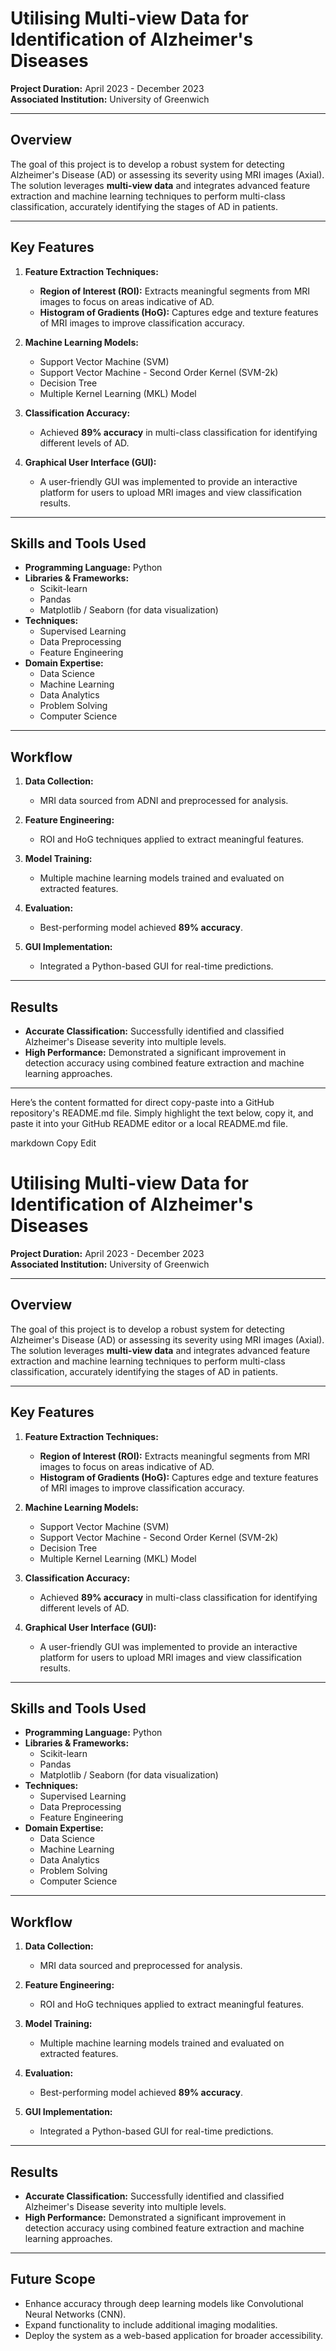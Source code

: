 # Utilising Multi-view Data for Identification of Alzheimer's Diseases

**Project Duration:** April 2023 - December 2023  
**Associated Institution:** University of Greenwich  

---

## Overview

The goal of this project is to develop a robust system for detecting Alzheimer's Disease (AD) or assessing its severity using MRI images (Axial). The solution leverages **multi-view data** and integrates advanced feature extraction and machine learning techniques to perform multi-class classification, accurately identifying the stages of AD in patients.

---

## Key Features

1. **Feature Extraction Techniques:**
   - **Region of Interest (ROI):** Extracts meaningful segments from MRI images to focus on areas indicative of AD.
   - **Histogram of Gradients (HoG):** Captures edge and texture features of MRI images to improve classification accuracy.

2. **Machine Learning Models:**
   - Support Vector Machine (SVM)
   - Support Vector Machine - Second Order Kernel (SVM-2k)
   - Decision Tree
   - Multiple Kernel Learning (MKL) Model

3. **Classification Accuracy:**
   - Achieved **89% accuracy** in multi-class classification for identifying different levels of AD.

4. **Graphical User Interface (GUI):**
   - A user-friendly GUI was implemented to provide an interactive platform for users to upload MRI images and view classification results.

---

## Skills and Tools Used

- **Programming Language:** Python
- **Libraries & Frameworks:**
  - Scikit-learn
  - Pandas
  - Matplotlib / Seaborn (for data visualization)
- **Techniques:**
  - Supervised Learning
  - Data Preprocessing
  - Feature Engineering
- **Domain Expertise:**
  - Data Science
  - Machine Learning
  - Data Analytics
  - Problem Solving
  - Computer Science

---

## Workflow

1. **Data Collection:**
   - MRI data sourced from ADNI and preprocessed for analysis.

2. **Feature Engineering:**
   - ROI and HoG techniques applied to extract meaningful features.

3. **Model Training:**
   - Multiple machine learning models trained and evaluated on extracted features.

4. **Evaluation:**
   - Best-performing model achieved **89% accuracy**.

5. **GUI Implementation:**
   - Integrated a Python-based GUI for real-time predictions.

---

## Results

- **Accurate Classification:** Successfully identified and classified Alzheimer's Disease severity into multiple levels.
- **High Performance:** Demonstrated a significant improvement in detection accuracy using combined feature extraction and machine learning approaches.

---


Here’s the content formatted for direct copy-paste into a GitHub repository's README.md file. Simply highlight the text below, copy it, and paste it into your GitHub README editor or a local README.md file.

markdown
Copy
Edit
# Utilising Multi-view Data for Identification of Alzheimer's Diseases

**Project Duration:** April 2023 - December 2023  
**Associated Institution:** University of Greenwich  

---

## Overview

The goal of this project is to develop a robust system for detecting Alzheimer's Disease (AD) or assessing its severity using MRI images (Axial). The solution leverages **multi-view data** and integrates advanced feature extraction and machine learning techniques to perform multi-class classification, accurately identifying the stages of AD in patients.

---

## Key Features

1. **Feature Extraction Techniques:**
   - **Region of Interest (ROI):** Extracts meaningful segments from MRI images to focus on areas indicative of AD.
   - **Histogram of Gradients (HoG):** Captures edge and texture features of MRI images to improve classification accuracy.

2. **Machine Learning Models:**
   - Support Vector Machine (SVM)
   - Support Vector Machine - Second Order Kernel (SVM-2k)
   - Decision Tree
   - Multiple Kernel Learning (MKL) Model

3. **Classification Accuracy:**
   - Achieved **89% accuracy** in multi-class classification for identifying different levels of AD.

4. **Graphical User Interface (GUI):**
   - A user-friendly GUI was implemented to provide an interactive platform for users to upload MRI images and view classification results.

---

## Skills and Tools Used

- **Programming Language:** Python
- **Libraries & Frameworks:**
  - Scikit-learn
  - Pandas
  - Matplotlib / Seaborn (for data visualization)
- **Techniques:**
  - Supervised Learning
  - Data Preprocessing
  - Feature Engineering
- **Domain Expertise:**
  - Data Science
  - Machine Learning
  - Data Analytics
  - Problem Solving
  - Computer Science

---

## Workflow

1. **Data Collection:**
   - MRI data sourced and preprocessed for analysis.

2. **Feature Engineering:**
   - ROI and HoG techniques applied to extract meaningful features.

3. **Model Training:**
   - Multiple machine learning models trained and evaluated on extracted features.

4. **Evaluation:**
   - Best-performing model achieved **89% accuracy**.

5. **GUI Implementation:**
   - Integrated a Python-based GUI for real-time predictions.

---

## Results

- **Accurate Classification:** Successfully identified and classified Alzheimer's Disease severity into multiple levels.
- **High Performance:** Demonstrated a significant improvement in detection accuracy using combined feature extraction and machine learning approaches.

---

## Future Scope
- Enhance accuracy through deep learning models like Convolutional Neural Networks (CNN).
- Expand functionality to include additional imaging modalities.
- Deploy the system as a web-based application for broader accessibility.



